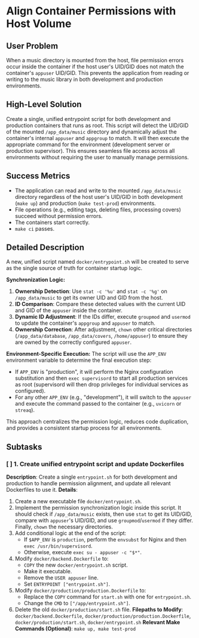 # Align Container Permissions with Host Volume

## User Problem
When a music directory is mounted from the host, file permission errors occur inside the container if the host user's UID/GID does not match the container's `appuser` UID/GID. This prevents the application from reading or writing to the music library in both development and production environments.

## High-Level Solution
Create a single, unified entrypoint script for both development and production containers that runs as root. This script will detect the UID/GID of the mounted `/app_data/music` directory and dynamically adjust the container's internal `appuser` and `appgroup` to match. It will then execute the appropriate command for the environment (development server or production supervisor). This ensures seamless file access across all environments without requiring the user to manually manage permissions.

## Success Metrics
- The application can read and write to the mounted `/app_data/music` directory regardless of the host user's UID/GID in both development (`make up`) and production (`make test-prod`) environments.
- File operations (e.g., editing tags, deleting files, processing covers) succeed without permission errors.
- The containers start correctly.
- `make ci` passes.

## Detailed Description
A new, unified script named `docker/entrypoint.sh` will be created to serve as the single source of truth for container startup logic.

**Synchronization Logic:**
1.  **Ownership Detection**: Use `stat -c '%u'` and `stat -c '%g'` on `/app_data/music` to get its owner UID and GID from the host.
2.  **ID Comparison**: Compare these detected values with the current UID and GID of the `appuser` inside the container.
3.  **Dynamic ID Adjustment**: If the IDs differ, execute `groupmod` and `usermod` to update the container's `appgroup` and `appuser` to match.
4.  **Ownership Correction**: After adjustment, `chown` other critical directories (`/app_data/database`, `/app_data/covers`, `/home/appuser`) to ensure they are owned by the correctly configured `appuser`.

**Environment-Specific Execution:**
The script will use the `APP_ENV` environment variable to determine the final execution step:
-   If `APP_ENV` is "production", it will perform the Nginx configuration substitution and then `exec supervisord` to start all production services as root (supervisord will then drop privileges for individual services as configured).
-   For any other `APP_ENV` (e.g., "development"), it will switch to the `appuser` and execute the command passed to the container (e.g., `uvicorn` or `streaq`).

This approach centralizes the permission logic, reduces code duplication, and provides a consistent startup process for all environments.

## Subtasks

### [ ] 1. Create unified entrypoint script and update Dockerfiles
**Description**: Create a single `entrypoint.sh` for both development and production to handle permission alignment, and update all relevant Dockerfiles to use it.
**Details**:
1.  Create a new executable file `docker/entrypoint.sh`.
2.  Implement the permission synchronization logic inside this script. It should check if `/app_data/music` exists, then use `stat` to get its UID/GID, compare with `appuser`'s UID/GID, and use `groupmod`/`usermod` if they differ. Finally, `chown` the necessary directories.
3.  Add conditional logic at the end of the script:
    - If `$APP_ENV` is `production`, perform the `envsubst` for Nginx and then `exec /usr/bin/supervisord`.
    - Otherwise, execute `exec su - appuser -c "$*"`.
4.  Modify `docker/backend.Dockerfile` to:
    - `COPY` the new `docker/entrypoint.sh` script.
    - Make it executable.
    - Remove the `USER appuser` line.
    - Set `ENTRYPOINT ["entrypoint.sh"]`.
5.  Modify `docker/production/production.Dockerfile` to:
    - Replace the `COPY` command for `start.sh` with one for `entrypoint.sh`.
    - Change the `CMD` to `["/app/entrypoint.sh"]`.
6.  Delete the old `docker/production/start.sh` file.
**Filepaths to Modify**: `docker/backend.Dockerfile`, `docker/production/production.Dockerfile`, `docker/production/start.sh`, `docker/entrypoint.sh`
**Relevant Make Commands (Optional)**: `make up, make test-prod`